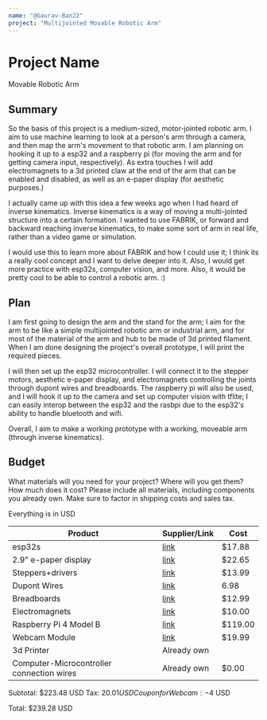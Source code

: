 ```yaml
---
name: "@Gaurav-Ban22"
project: "Multijointed Movable Robotic Arm"
---
```


# Project Name

Movable Robotic Arm

## Summary

So the basis of this project is a medium-sized, motor-jointed robotic arm. I aim to use machine learning to look at a person's arm through a camera, and then map the arm's movement to that robotic arm.  I am planning on hooking it up to a esp32 and a raspberry pi (for moving the arm and for getting camera input, respectively).
As extra touches I will add electromagnets to a 3d printed claw at the end of the arm that can be enabled and disabled, as well as an e-paper display (for aesthetic purposes.)

I actually came up with this idea a few weeks ago when I had heard of inverse kinematics. Inverse kinematics is a way of moving a multi-jointed structure into a certain formation. I wanted to use FABRIK, or forward and backward reaching inverse kinematics, to make some sort of arm in real life, rather than a video game or simulation.

I would use this to learn more about FABRIK and how I could use it; I think its a really cool concept and I want to delve deeper into it. Also, I would get more practice with esp32s, computer vision, and more. Also, it would be pretty cool to be able to control a robotic arm. :)



## Plan

I am first going to design the arm and the stand for the arm; I aim for the arm to be like a simple multijointed robotic arm or industrial arm, and for most of the material of the arm and hub to be made of 3d printed filament. When I am done designing the project's overall prototype, I will print the required pieces.

I will then set up the esp32 microcontroller. I will connect it to the stepper motors, aesthetic e-paper display, and electromagnets controlling the joints through dupont wires and breadboards.
The raspberry pi will also be used, and I will hook it up to the camera and set up computer vision with tflite; I can easily interop between the esp32 and the rasbpi due to the esp32's ability to handle bluetooth and wifi.

Overall, I aim to make a working prototype with a working, moveable arm (through inverse kinematics).

## Budget

What materials will you need for your project? Where will you get them? How much does it cost? Please include all materials, including components you already own. Make sure to factor in shipping costs and sales tax.

Everything is in USD

| Product         | Supplier/Link                         | Cost   |
| --------------- | ------------------------------------- | ------ |
| esp32s          | [link](https://www.amazon.com/Teyleten-Robot-ESP-WROOM-32-Development-Microcontroller/dp/B08246MCL5/ref=sr_1_3?crid=3N6W6ZGMUDTIL&keywords=esp32&qid=1673331848&sprefix=esp32%2Caps%2C159&sr=8-3&th=1) | $17.88  |
| 2.9" e-paper display | [link](https://www.amazon.com/2-9inch-Module-Resolution-Display-Electronic/dp/B07P6MJPTD/ref=sr_1_2_sspa?crid=3075U8PPF2RUA&keywords=epaper+module&qid=1673331940&sprefix=epaper+modul%2Caps%2C139&sr=8-2-spons&psc=1&smid=A2SA28G0M1VPHD&spLa=ZW5jcnlwdGVkUXVhbGlmaWVyPUFOUVVBSk1ZNjY1QVQmZW5jcnlwdGVkSWQ9QTA4NTk4NTIzMVIzN0QxSk1VNURMJmVuY3J5cHRlZEFkSWQ9QTAxMTMyMDNVSUY3TU9BN1FGMTEmd2lkZ2V0TmFtZT1zcF9hdGYmYWN0aW9uPWNsaWNrUmVkaXJlY3QmZG9Ob3RMb2dDbGljaz10cnVl) | $22.65 |
| Steppers+drivers   |[link](https://www.amazon.com/ELEGOO-28BYJ-48-ULN2003-Stepper-Arduino/dp/B01CP18J4A/ref=sr_1_3?crid=NXEWAG8D1VOD&keywords=stepper+motor&qid=1673332024&sprefix=stepper+moto%2Caps%2C140&sr=8-3   )                             | $13.99 |
|Dupont Wires | [link](https://www.amazon.com/Elegoo-EL-CP-004-Multicolored-Breadboard-arduino/dp/B01EV70C78/ref=sr_1_3?crid=21OQ3Z22NQ4T7&keywords=long%2Bconnection%2Bwires%2Besp32&qid=1673332285&sprefix=long%2Bconnection%2Bwires%2Besp3%2Caps%2C163&sr=8-3&th=1) |6.98|
|Breadboards| [link](https://www.amazon.com/Breadborad-Solderless-Breadboards-Distribution-Connecting/dp/B082VYXDF1/ref=sr_1_1_sspa?crid=37DDAE31FBSO8&keywords=breadboards&qid=1673332425&sprefix=breadboard%2Caps%2C140&sr=8-1-spons&psc=1&spLa=ZW5jcnlwdGVkUXVhbGlmaWVyPUExUVpTVThJN1I2N1JGJmVuY3J5cHRlZElkPUEwMDkzNDI1SEhYVFZUUzJIV0ZUJmVuY3J5cHRlZEFkSWQ9QTA5Mzc2MzUxTFJZVkUzNTRBR0paJndpZGdldE5hbWU9c3BfYXRmJmFjdGlvbj1jbGlja1JlZGlyZWN0JmRvTm90TG9nQ2xpY2s9dHJ1ZQ==) |$12.99|
|Electromagnets| [link](https://www.amazon.com/KEYESTUDIO-Electromagnet-Module-Arduino-Environmental-Friendly/dp/B07H3V8N2Q) |$10.00|
|Raspberry Pi 4 Model B| [link](https://www.amazon.com/Raspberry-Model-2019-Quad-Bluetooth/dp/B07TD42S27/ref=sr_1_3?crid=1ETXZIZ3CYHOU&keywords=raspberry%2Bpi%2B4&qid=1673416760&sprefix=raspberry%2Bpi%2B4%2B%2Caps%2C151&sr=8-3&ufe=app_do%3Aamzn1.fos.f5122f16-c3e8-4386-bf32-63e904010ad0&th=1) | $119.00 |
|Webcam Module| [link](https://www.amazon.com/Microphone-Calling-Conferencing-Streaming-Computer/dp/B09TKCBWZ2/ref=sr_1_2_sspa?crid=3J732YPQOKCW0&keywords=1080p+webcam&qid=1673416998&sprefix=1080p+webc%2Caps%2C150&sr=8-2-spons&psc=1&spLa=ZW5jcnlwdGVkUXVhbGlmaWVyPUExSFZGV0dXUUxISTNOJmVuY3J5cHRlZElkPUEwOTcyNjk4MVVZQ040OUxDR1Q5NCZlbmNyeXB0ZWRBZElkPUEwMzIxMzE0M0tLVDE1VTQ2SzBCNSZ3aWRnZXROYW1lPXNwX2F0ZiZhY3Rpb249Y2xpY2tSZWRpcmVjdCZkb05vdExvZ0NsaWNrPXRydWU=) |$19.99|
|3d Printer| Already own | |$0.00|
|Computer-Microcontroller connection wires| Already own |$0.00|

Subtotal: $223.48 USD
Tax: $20.01 USD
Coupon for Webcam: -$4 USD

Total: $239.28 USD
